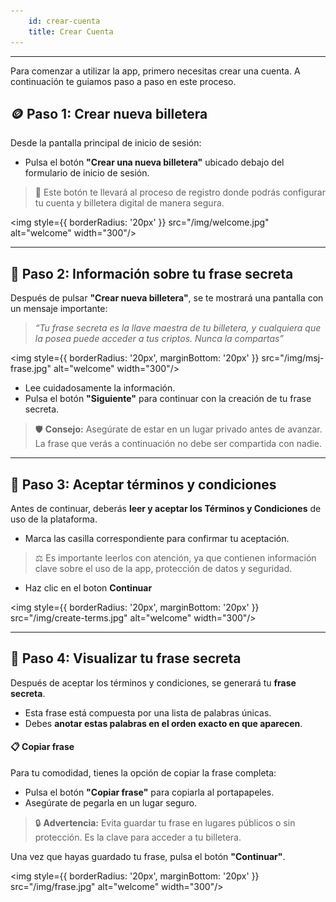 ```yaml
---
    id: crear-cuenta
    title: Crear Cuenta
---
```

---

Para comenzar a utilizar la app, primero necesitas crear una cuenta. A continuación te guiamos paso a paso en este proceso.

## 🪙 Paso 1: Crear nueva billetera

Desde la pantalla principal de inicio de sesión:

- Pulsa el botón **"Crear una nueva billetera"** ubicado debajo del formulario de inicio de sesión.

> 📝 Este botón te llevará al proceso de registro donde podrás configurar tu cuenta y billetera digital de manera segura.

<img style={{ borderRadius: '20px' }} src="/img/welcome.jpg" alt="welcome" width="300"/>

---

## 🔐 Paso 2: Información sobre tu frase secreta

Después de pulsar **"Crear nueva billetera"**, se te mostrará una pantalla con un mensaje importante:

> _“Tu frase secreta es la llave maestra de tu billetera, y cualquiera que la posea puede acceder a tus criptos. Nunca la compartas”_

<img style={{ borderRadius: '20px', marginBottom: '20px' }} src="/img/msj-frase.jpg" alt="welcome" width="300"/>

- Lee cuidadosamente la información.
- Pulsa el botón **"Siguiente"** para continuar con la creación de tu frase secreta.

> 🛡️ **Consejo:** Asegúrate de estar en un lugar privado antes de avanzar. La frase que verás a continuación no debe ser compartida con nadie.




---

## 📜 Paso 3: Aceptar términos y condiciones

Antes de continuar, deberás **leer y aceptar los Términos y Condiciones** de uso de la plataforma. 

- Marca las casilla correspondiente para confirmar tu aceptación.

> ⚖️ Es importante leerlos con atención, ya que contienen información clave sobre el uso de la app, protección de datos y seguridad.

- Haz clic en el boton **Continuar**

<img style={{ borderRadius: '20px', marginBottom: '20px' }} src="/img/create-terms.jpg" alt="welcome" width="300"/>


---

## 🧠 Paso 4: Visualizar tu frase secreta

Después de aceptar los términos y condiciones, se generará tu **frase secreta**.

- Esta frase está compuesta por una lista de palabras únicas.
- Debes **anotar estas palabras en el orden exacto en que aparecen**.

#### 📋 Copiar frase

Para tu comodidad, tienes la opción de copiar la frase completa:

- Pulsa el botón **"Copiar frase"** para copiarla al portapapeles.
- Asegúrate de pegarla en un lugar seguro.

> 🔒 **Advertencia:** Evita guardar tu frase en lugares públicos o sin protección. Es la clave para acceder a tu billetera.

Una vez que hayas guardado tu frase, pulsa el botón **"Continuar"**.



<img style={{ borderRadius: '20px', marginBottom: '20px' }} src="/img/frase.jpg" alt="welcome" width="300"/>